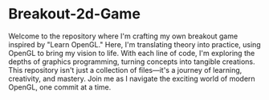 # Breakout-2d-Game
Welcome to the repository where I'm crafting my own breakout game inspired by "Learn OpenGL." Here, I'm translating theory into practice, using OpenGL to bring my vision to life. With each line of code, I'm exploring the depths of graphics programming, turning concepts into tangible creations. This repository isn't just a collection of files—it's a journey of learning, creativity, and mastery. Join me as I navigate the exciting world of modern OpenGL, one commit at a time.
